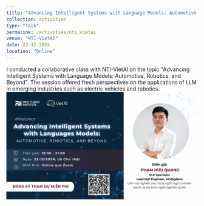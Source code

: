 ```yaml
---
title: "Advancing Intelligent Systems with Language Models: Automotive, Robotics, and Beyond"
collection: activities
type: "Talk"
permalink: /activities/nti_vietai
venue: "NTI-VietAI"
date: 22-12-2024
location: "Online"
---
```

I conducted a collaborative class with NTI-VietAI on the topic "Advancing Intelligent Systems with Language Models: Automotive, Robotics, and Beyond". The session offered fresh perspectives on the applications of LLM in emerging industries such as electric vehicles and robotics.
<br/><img src='/images/activities/nti-vietai.png'>
